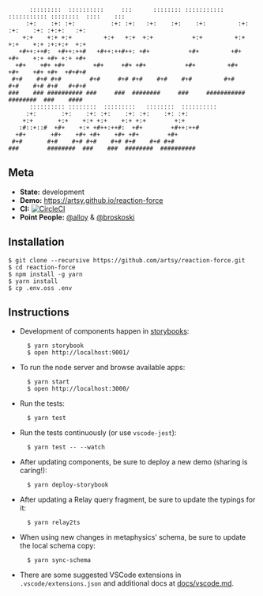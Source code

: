 ```
      :::::::::  ::::::::::     :::      :::::::: ::::::::::: ::::::::::: ::::::::  ::::    :::
     :+:    :+: :+:          :+: :+:   :+:    :+:    :+:         :+:    :+:    :+: :+:+:   :+:
    +:+    +:+ +:+         +:+   +:+  +:+           +:+         +:+    +:+    +:+ :+:+:+  +:+
   +#++:++#:  +#++:++#   +#++:++#++: +#+           +#+         +#+    +#+    +:+ +#+ +:+ +#+
  +#+    +#+ +#+        +#+     +#+ +#+           +#+         +#+    +#+    +#+ +#+  +#+#+#
 #+#    #+# #+#        #+#     #+# #+#    #+#    #+#         #+#    #+#    #+# #+#   #+#+#
###    ### ########## ###     ###  ########     ###     ########### ########  ###    ####
      :::::::::: ::::::::  :::::::::   ::::::::  ::::::::::
     :+:       :+:    :+: :+:    :+: :+:    :+: :+:
    +:+       +:+    +:+ +:+    +:+ +:+        +:+
   :#::+::#  +#+    +:+ +#++:++#:  +#+        +#++:++#
  +#+       +#+    +#+ +#+    +#+ +#+        +#+
 #+#       #+#    #+# #+#    #+# #+#    #+# #+#
###        ########  ###    ###  ########  ##########
```

## Meta

* __State:__ development
* __Demo:__ https://artsy.github.io/reaction-force
* __CI:__ [![CircleCI](https://circleci.com/gh/artsy/reaction-force.svg?style=shield)](https://circleci.com/gh/artsy/reaction-force)
* __Point People:__ [@alloy](https://github.com/alloy) & [@broskoski](https://github.com/broskoski)

## Installation

```
$ git clone --recursive https://github.com/artsy/reaction-force.git
$ cd reaction-force
$ npm install -g yarn
$ yarn install
$ cp .env.oss .env
```

## Instructions

* Development of components happen in [storybooks](https://getstorybook.io):

        $ yarn storybook
        $ open http://localhost:9001/

* To run the node server and browse available apps:

        $ yarn start
        $ open http://localhost:3000/

* Run the tests:

        $ yarn test

* Run the tests continuously (or use `vscode-jest`):

        $ yarn test -- --watch

* After updating components, be sure to deploy a new demo (sharing is caring!):

        $ yarn deploy-storybook

* After updating a Relay query fragment, be sure to update the typings for it:

        $ yarn relay2ts

* When using new changes in metaphysics’ schema, be sure to update the local schema copy:

        $ yarn sync-schema

* There are some suggested VSCode extensions in `.vscode/extensions.json` and additional docs at [docs/vscode.md](docs/vscode.md).
